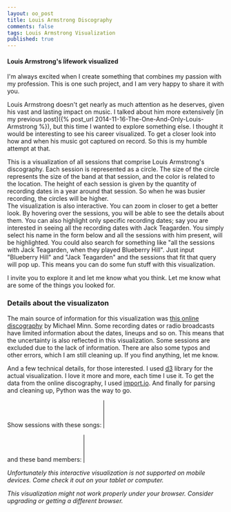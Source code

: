 ```yaml
---
layout: oo_post
title: Louis Armstrong Discography
comments: false
tags: Louis Armstrong Visualization
published: true
---
```


#### Louis Armstrong's lifework visualized

I'm always excited when I create something that combines my passion with my profession. This is one such project, and I am very happy to share it with you.  

Louis Armstrong doesn't get nearly as much attention as he deserves, given his vast and lasting impact on music. I talked about him more extensively [in my previous post]({% post_url 2014-11-16-The-One-And-Only-Louis-Armstrong %}), but this time I wanted to explore something else. I thought it would be interesting to see his career visualized. To get a closer look into how and when his music got captured on record. So this is my humble attempt at that.  

This is a visualization of all sessions that comprise Louis Armstrong's discography. Each session is represented as a circle. The size of the circle represents the size of the band at that session, and the color is related to the location. The height of each session is given by the quantity of recording dates in a year around that session. So when he was busier recording, the circles will be higher.  
The visualization is also interactive. You can zoom in closer to get a better look. By hovering over the sessions, you will be able to see the details about them. You can also highlight only specific recording dates; say you are interested in seeing all the recording dates with Jack Teagarden. You simply select his name in the form below and all the sessions with him present, will be highlighted. You could also search for something like "all the sessions with Jack Teagarden, when they played Blueberry Hill". Just input "Blueberry Hill" and "Jack Teagarden" and the sessions that fit that query will pop up. This means you can do some fun stuff with this visualization.  

I invite you to explore it and let me know what you think. Let me know what are some of the things you looked for.  

### Details about the visualizaton

The main source of information for this visualization was [this online discography](http://michaelminn.net/discographies/armstrong/) by Michael Minn. Some recording dates or radio broadcasts have limited information about the dates, lineups and so on. This means that the uncertainty is also reflected in this visualization. Some sessions are excluded due to the lack of information. There are also some typos and other errors, which I am still cleaning up. If you find anything, let me know.  

And a few technical details, for those interested. I used [d3](http://d3js.org/) library for the actual visualization. I love it more and more, each time I use it. To get the data from the online discography, I used [import.io](http://import.io). And finally for parsing and cleaning up, Python was the way to go.


<div id="satchmo-container">
    <div class="plot-clip">
    </div>
    <div id="satchmo" style="width: 100%; overflow: auto;"></div>
    <div class="tooltip">
        <div class="gig"></div>
        <div class="date-and-location"></div>
        <div class="songs"></div>
        <div class="lineup"></div>
        <div class="comments"></div>
    </div>
    <div id="session-info"></div>
</div>
<div class="row clear song-selection hide-mobile">
    <form action="#">
        <label for="song-selection" class='col col-6 text-right'>Show sessions with these songs: </label>
        <select id="song-selection" multiple='multiple' class='col col-4'>
        </select>
</div>
<div class="row clear song-selection hide-mobile">
        <label for="lineup-selection" class='col col-6 text-right'>and these band members: </label>
        <select id="lineup-selection" multiple='multiple' class='col col-4'>
        </select>
    </form>
</div>

<em class="none show-mobile">Unfortunately this interactive visualization is not supported on mobile devices. Come check it out on your tablet or computer.</em>

<em class="ie-warning">This visualization might not work properly under your browser. Consider upgrading or getting a different browser.</em>


<script type="text/javascript" src="{{ "/js/d3.min.js" | prepend: site.baseurl }}"></script>
<script type="text/javascript" src="{{ "/js/louis_armstrong.js" | prepend: site.baseurl }}"></script>
<script type="text/javascript" src="{{ "/js/handlebars-v3.0.1.js" | prepend: site.baseurl }}"></script>
<script type="text/javascript" src="{{ "/js/underscore.min.js" | prepend: site.baseurl }}"></script>

<script id="event-template" type="text/x-handlebars-template">
{% raw %}
  <div class="entry">
    <h3>{{title}}</h3>
    <p>{{body}}</p>
  </div>
{% endraw %}
</script>
<script id="session-template" type="text/x-handlebars-template">
{% raw %}
<div class="row">
    <div class="col col-7 border-right">
        <h4 class="text-center">{{print_date}}<h4>
        <h3>{{name}}</h3>
        <h4>{{location}}</h4>
        <div class="first-section">
            <div class="inline-block no-split">
            {{#each members}}
                {{this}}{{#unless @last}}, {{/unless}} 
            {{/each}}
            </div>
            <div class="no-split inline-block">
            {{comments}}
            </div>
        </div>
    </div>
    <div class="col col-5 text-left">
        <div class="side-section inline-block text-left">
        <ul class="list-unstyled">
          {{#each song_list}}
            <li>
              <b>{{this}}</b>
            </li>
          {{/each}}
        </ul>
        </div>
    </div>
</div>
{% endraw %}
</script>

<script async type="text/javascript">
// Prepare the data
satchmo_songs = satchmo_data['songs'];
members = satchmo_data['members'];
satchmo_data = satchmo_data['sessions'];

// Filters
$(document).ready(function() {
  $("#song-selection").select2({
        data: satchmo_songs,
        placeholder: 'Start typing a song'
  });
  $("#lineup-selection").select2({
        data: members,
        placeholder: "Start typing a musician's name"
  });
});

// Helpers
function sizeOf(obj) {
    var count = 0;

    for(var prop in obj) {
        if(obj.hasOwnProperty(prop))
            ++count;
    }

    return count;
}

// Set the dimensions of the canvas / graph
var margin = {top: 40, right: 40, bottom: 40, left: 50};
var width = $('.post').width() - margin.left - margin.right;
var height = 600 - margin.top - margin.bottom;

$('.plot-clip').width(width + 180)
                .height(height)
                .css({'left': margin.left, 'top': margin.top});


// Variables
var lowestOpacity = 0.01;
var lowerOpacity = 0.07;
var lowOpacity = 0.1;
var mediumOpacity = 0.3;
var highOpacity = 0.5;
var higherOpacity = 0.8;

// Date formater
var dateFormat = d3.time.format('%0d.%0m.%Y');

// Set scales
var minDate = dateFormat.parse('4.8.1901');
var maxDate = dateFormat.parse('6.7.1971');

var xScale = d3.time.scale()
            .range([0, width-10])
            .domain([minDate, maxDate]);

var cScale = d3.scale.ordinal()
            .range(["#8dd3c7","#d5d500","#bebada","#fb8072","#80b1d3","#fdb462","#b3de69","#fccde5","#d9d9d9","#bc80bd","#ccebc5","#ffed6f"])
            .domain(satchmo_data, function (d) { d.location_group; });

var rScale = d3.scale.linear()
            .range([5, 18])
            .domain(d3.extent(satchmo_data, function (d) { return d.members.length; }));

var mScale = d3.scale.quantize()
                .range([0, 0.25, 0.75, 1])
                .domain([0, width]);

var hScale = d3.scale.quantize()
                .range([0, 0.25, 0.4])
                .domain([0, 1, 2]);

// Zoom

var zoom = d3.behavior.zoom()
    .x(xScale)
    .scaleExtent([1,100])
    .on('zoom', zoomed);

// Moving average

var yValue = function(d) {
    // Don't use this if you don't have to. Very expensive...
    interval = 360;
    low = d3.time.day.offset(d, -(interval/2));
    high = d3.time.day.offset(d, interval/2);
    // low = d3.time.day.offset(d, -interval);
    // high = d;
    function isInInterval (value) {
        return ((dateFormat.parse(value.display_date) < high) && (dateFormat.parse(value.display_date) > low));
    };
    recordings = satchmo_data.filter(isInInterval);
    return recordings.length;
};

var yScale = d3.scale.linear()
                    .range([height, height/2])
                    .domain([-2, d3.max(satchmo_data, function(d) { return d.density; })]);
                    // .domain([0, 37]);

var lineFunction = d3.svg.line()
                        .x(function (d) { return xScale(d); })
                        .y(function (d) { return yScale(yValue(d)); })
                        .interpolate('basis');

// Set xAxis
var xAxis = d3.svg.axis().scale(xScale).orient('bottom');
var yAxis = d3.svg.axis().scale(yScale).orient('left');


// Add svg canvas
var svg = d3.select("#satchmo").append("svg")
    .attr("width", width + margin.left + margin.right)
    .attr("height", height + margin.top + margin.bottom)
    .append("g")
    .attr('class', 'main')
    .attr("transform", "translate(" + margin.left + "," + margin.top + ")");

var plotArea = svg.append('g')
    .attr('clip-path', 'url(#plotAreaClip)')
    .call(zoom);

plotArea.append('clipPath')
    .attr('id', 'plotAreaClip')
    .append('rect')
    .attr('width', width)
    .attr('height',height);


var dates = d3.time.day.range(new Date(1900,1,1), new Date(1971,7,8), 180);

// Add sessions
for (var i = satchmo_data.length - 1; i >= 0; i--) {
    satchmo_data[i].id = i;
};

var rect = plotArea.append("rect")
    .attr("width", width)
    .attr("height", height)
    .style("fill", "none")
    .style("pointer-events", "all");

var sessions = plotArea.selectAll('circle').data(satchmo_data).enter()
        .append('circle')
        .attr('class', 'session')
        .attr('r', 5)
        .attr('cx', function (d) { return xScale(dateFormat.parse(d.display_date)); })
        .attr('cy', 3*height/4)
        .attr('fill', 'gray')
        .attr('fill-opacity', 0.3);


// Events

var source   = $("#event-template").html();
var eventTemplate = Handlebars.compile(source);

var importantEvents = [{
    title: 'August 4th, 1901',
    body: "Armstrong was born into a very poor family in New Orleans, Louisiana, the grandson of slaves. He spent his youth in poverty, in a rough neighborhood, known as “the Battlefield”, which was part of the Storyville legal prostitution district.",
    date: '04.12.1901',
    level: 3,
    yPosition: 0
},
{
    title: 'Little Louis is arrested',
    body: "Louis got arrested on New Year's Eve for shooting a revolver. He was sent to the Colored Waif's Home for Boys. It would be a turning point of his life.",
    date: '31.12.1912',
    level: 3,
    yPosition: 1
},
{
    title: 'Leaving home',
    body: "His old mentor, Joe King Oliver, called for him from Chicago. Louis wasn't going to leave New Orleans for anyone, except Joe King Oliver. So he went and joined the band.",
    date: '8.8.1922',
    level: 3,
    yPosition: 0
},
{
    title: 'Joe Glaser',
    body: "After returning from Europe Louis didn't have a band, recording contract, anything. He sought out Glaser. They struck a deal and it began a long-lasting business relationship.",
    date: '20.2.1935',
    level: 3,
    yPosition: 2
},
{
    title: 'Lucille Armstrong',
    body: "Louis and Lucille, his fourth and final wife, get married at Velma Middleton's home.",
    date: '12.10.1942',
    level: 2,
    yPosition: 2
},
{
    title: 'All Stars Band',
    body: "The famous Town Hall Concert where the All Stars Band was born. A band that would define the rest of his career.",
    date: '17.5.1947',
    level: 3,
    yPosition: 1
},
{
    title: 'Little Rock incident',
    body: "Armstrong stated publicly that Eisenhower was 'two-faced' and had 'no guts' as a response to the Little Rock incident.",
    date: '17.09.1957',
    level: 2,
    yPosition: 1
},
{
    title: 'Heart attack',
    body: "Armstrong's grueling touring schedule caught up with him in 1959, when he had a heart attack while traveling in Spoleto, Italy. After taking a few weeks off to recover, he was back on the road, performing 300 nights a year.",
    date: '23.06.1959',
    level: 3,
    yPosition: 0
},
{
    title: 'Hello, Dolly!',
    body: 'Louis records a song that would soon throw The Beatles of the first place on the charts!',
    date: '03.12.1963',
    level: 3,
    yPosition: 2
},
{
    title: 'What a Wonderful World',
    body: 'Armstrong records his last hit. A song that would remain loved to this day.',
    date: '08.10.1967',
    level: 3,
    yPosition: 1
}
];
// var importantEvents =[];


// Plot Events

var plotEvents = d3.select('#satchmo-container .plot-clip').selectAll('.important-event')
        .data(importantEvents)
        .enter()
        .append('div')
        .attr('class', 'important-event')
        .style('visibility', function (d) { return (isEventVisible(d)) ? 'visible' : 'hidden'})
        .attr('id', function (d, i) { return 'event-' + i; })
        .style('left', function (d) { return xScale(dateFormat.parse(d.date)) + 'px'; })
        .style('top', function (d) { return hScale(d.yPosition) * height + 80 + 'px'; })
        .html(function (d) { return eventTemplate(d); });

var eventLines = plotArea.selectAll('line')
    .data(importantEvents)
    .enter()
    .append('line')
    .style("stroke-dasharray", "5,2")
    .style('stroke', '#aaaaaa')
    .style('visibility', function (d, i) { return ($('#event-' + i).css('visibility') == 'hidden') ? 'hidden' : 'visible'; })
    .attr('x1', function (d) { return xScale(dateFormat.parse(d.date)); })
    .attr('x2', function (d) { return xScale(dateFormat.parse(d.date)); })
    .attr('y1', function (d, i) { return hScale(d.yPosition) * height + 80 + $('#event-' + i).height() + 'px'; })
    .attr('y2', height - 25)
    .style("pointer-events", "none");


// Interactivity

$('#song-selection').on('change', selectSongs);
$('#lineup-selection').on('change', selectSongs);
var selected = {};
function setSelected (selection, song_ids, member_ids) {
    var selectedSongs = {};
    var selectedMembers = {};
    if (song_ids !== null & typeof song_ids !== 'undefined') {
        selection.each(function (d) { return (d.song_id_list.some(function (el) { return song_ids.indexOf((el).toString()) > -1; })) ? (selectedSongs[d.id] = true) : (delete selectedSongs[d.id]); });
    } 
    if (member_ids !== null & typeof member_ids !== 'undefined') {
        selection.each(function (d) { return (d.member_id_list.some(function (el) { return member_ids.indexOf((el).toString()) > -1; })) ? (selectedMembers[d.id] = true) : (delete selectedMembers[d.id]); });        
    }
    if ((song_ids !== null & typeof song_ids !== 'undefined') | (member_ids !== null & typeof member_ids !== 'undefined')) {
        // console.log(selectedSongs);
        // console.log(selectedMembers);
        if (sizeOf(selectedMembers) == 0) {
            selected = selectedSongs;
        } else if (sizeOf(selectedSongs) == 0) {
            selected = selectedMembers;
        } else {
            selected = _.pick(selectedSongs, _.keys(selectedMembers));
        }
    } else {
        selected = {};
    }
}

function highlightSelected (selection, lowEnd, highEnd) {
    lowEnd = typeof lowEnd !== 'undefined' ? lowEnd : lowerOpacity;
    highEnd = typeof highEnd !== 'undefined' ? highEnd : lowerOpacity;
    selection.attr('fill-opacity', function (d) { return (d.id in selected) ? highEnd : lowEnd; });
}

function selectSongs () {
    var song_ids = $('#song-selection').val();
    var member_ids = $('#lineup-selection').val();
    sessions.call(setSelected, song_ids, member_ids);
    if ((song_ids !== null & typeof song_ids !== 'undefined') | (member_ids !== null & typeof member_ids !== 'undefined')) {
        sessions.call(highlightSelected, lowestOpacity, higherOpacity);
    } else {
        sessions.attr('fill-opacity', mediumOpacity)
                .attr('stroke', 'none');
    }
};


var source   = $("#session-template").html();
var sessionTemplate = Handlebars.compile(source);
var sessionInfo = d3.select('#session-info');

bisectDate = d3.bisector(function(d) { return dateFormat.parse(d.display_date); }).left

// rect.on("mouseover", mouseover)
//       .on("mouseout", mouseout)
//       .on("mousemove", mousemove);

// TODO Check if it's ok to use the same mouseover and mouseout functions
sessions.on("mouseover", mouseover)
        .on("mouseout", mouseout)
        .on('click', selectSession)
        .on('mousemove', mousemove);

function selectSession () {
    da = d3.select(this);
    session = da.data()[0];
    sessionInfo.style('visibility', 'visible');
    sessionInfo.html(sessionTemplate(session))
                .style('left', function (d) {
                    sessionInfoWidth = $(this).width();
                    xPosition = xScale(dateFormat.parse(session.display_date));
                    return xPosition - mScale(xPosition - margin.left) * sessionInfoWidth + 'px';
                })
                .style('top', margin.top  + 'px');

    var lowEnd = (sizeOf(selected) > 0) ? lowOpacity : 1;
    da.call(highlightSelected, lowEnd, 1)
        .attr('stroke', 'black')
        .attr('stroke-dasharray', 'none')
        .attr('stroke-opacity', 1)
        .attr('stroke-width', 1);
    var lowEnd = (sizeOf(selected) > 0) ? lowestOpacity : lowerOpacity;
    sessions.filter(function (d) { return session != d; })
            .call(highlightSelected, lowEnd, higherOpacity)
            .attr('stroke', function (d) { return cScale(d.location_group); })
            .attr('stroke-dasharray', '3,2')
            .attr('stroke-opacity', highOpacity)
            .attr('stroke-width', highOpacity);

}

function mouseover () {
    var lowEnd = (sizeOf(selected) > 0) ? lowestOpacity : lowerOpacity;
    sessions.call(highlightSelected, lowEnd, higherOpacity);
    sessionInfo.style('visibility', 'visible');
    plotEvents.style('opacity', lowOpacity);
    eventLines.attr('opacity', lowOpacity);
    d3.selectAll('.legend').attr('opacity', lowOpacity);
}
function mouseout () {
    if (sizeOf(selected) > 0) {
        sessions.call(highlightSelected, lowestOpacity, higherOpacity)
                .attr('stroke', 'none');
    } else {
        sessions.attr('fill-opacity', mediumOpacity)
                .attr('stroke', 'none');
    }

    sessionInfo.style('visibility', 'hidden');
    plotEvents.style('opacity', 1);
    eventLines.attr('opacity', 1);
    d3.selectAll('.legend').attr('opacity', 1);
}

function mousemove () {
    var x0 = xScale.invert(d3.mouse(this)[0]),
        i = bisectDate(satchmo_data, x0, 1),
        d0 = satchmo_data[i - 1],
        d1 = satchmo_data[i],
        da = x0 - dateFormat.parse(d0.display_date) > dateFormat.parse(d1.display_date) - x0 ? d1 : d0;

    var lowEnd = (sizeOf(selected) > 0) ? lowOpacity : 1;
    sessions.filter(function (d) { return da == d; })
            .call(highlightSelected, lowEnd, 1)
            .attr('stroke', 'black')
            .attr('stroke-dasharray', 'none')
            .attr('stroke-opacity', 1)
            .attr('stroke-width', 1);

    sessionInfo.html(sessionTemplate(da))
                .style('left', function (d) {
                    sessionInfoWidth = $(this).width();
                    xPosition = xScale(dateFormat.parse(da.display_date));
                    return xPosition - mScale(xPosition - margin.left) * sessionInfoWidth + 'px';
                })
                .style('top', 20  + 'px');

    var lowEnd = (sizeOf(selected) > 0) ? lowestOpacity : lowerOpacity;
    sessions.filter(function (d) { return da != d; })
            .call(highlightSelected, lowEnd, higherOpacity)
            .attr('stroke', function (d) { return cScale(d.location_group); })
            .attr('stroke-dasharray', '3,2')
            .attr('stroke-opacity', highOpacity)
            .attr('stroke-width', highOpacity);

}

// Add legend

var legend = svg.append('g')
    .attr('class', 'legend')
    .attr('transform', function (d) { return 'translate(60, ' + (height - 60) + ')'; })

legend.append('text')
    .attr('fill', 'black')
    .attr('text-anchor', 'middle')
    .attr('x', 0)
    .attr('y', -rScale.range()[1] - 10)
    .text('Band size');

legend.append('circle')
    .attr('r', rScale.range()[1])
    .attr('cx', 0)
    .attr('cy', 0)
    .attr('fill', 'none')
    .attr('stroke-width', 1)
    .attr('stroke-dasharray', '2,2')
    .attr('stroke', '#555');

legend.append('circle')
    .attr('r', rScale.range()[0])
    .attr('cx', 0)
    .attr('cy', rScale.range()[1] - rScale.range()[0])
    .attr('fill', 'none')
    .attr('stroke-width', 1)
    .attr('stroke-dasharray', '2,2')
    .attr('stroke', '#555');

legend.append('text')
    .text(rScale.domain()[1])
    .attr('fill', '#555')
    .attr('font-size', 12)
    .attr('text-anchor', 'left')
    .attr('dy', 4)
    .attr('x', rScale.range()[1] + 13);

legend.append('line')
    .attr('stroke-width', 1)
    .attr('stroke', '#555')
    .attr('x1', rScale.range()[1] + 2)
    .attr('x2', rScale.range()[1] + 10)
    .attr('y1', 0)
    .attr('y2', 0);

legend.append('text')
    .text('2')
    .attr('fill', '#555')
    .attr('font-size', 12)
    .attr('text-anchor', 'left')
    .attr('dy', 4)
    .attr('x', rScale.range()[1] + 13)
    .attr('y', rScale.range()[1] - rScale.range()[0]);

legend.append('line')
    .attr('stroke-width', 1)
    .attr('stroke', '#555')
    .attr('x1', rScale.range()[0] + 2)
    .attr('x2', rScale.range()[1] + 10)
    .attr('y1', rScale.range()[1] - rScale.range()[0])
    .attr('y2', rScale.range()[1] - rScale.range()[0]);

// Add axis

svg.append('g')
    .attr('class', 'x axis')
    .attr('transform', function (d) { return 'translate(0, ' + height + ')'; })
    .call(xAxis);

svg.append('g')
    .attr('transform', function (d) { return 'translate(0, 0)'; })
    .attr('class', 'y axis')
    .call(yAxis);

// now add titles to the axes
svg.append("text")
    .attr('class', 'axis-label')
    .attr("text-anchor", "middle")  // this makes it easy to centre the text as the transform is applied to the anchor
    .attr("transform", "translate(-"+ (margin.left - 7)+","+(2*height/3)+")rotate(90)")  // text is drawn off the screen top left, move down and out and rotate
    .text("Number of recordings in a year");

svg.append("text")
    .attr('class', 'axis-label')
    .attr("text-anchor", "middle")  // this makes it easy to centre the text as the transform is applied to the anchor
    .attr("transform", "translate("+ (width/2) +","+(height+margin.bottom)+")")  // centre below axis
    .text("Date");


// Initial transition

n = satchmo_data.length;
duration = 1500;

containerPosition = $('#satchmo-container').position();
containerHeight = $('#satchmo-container').height();
windowHeight = $(window).height();
notFired = true;

$(window).scroll(function () {
    if (notFired) {
        if ((windowHeight + $(this).scrollTop()) >= (containerPosition.top + containerHeight - 100)) {
            notFired = false;
            setTimeout(transitionSessions, 1);
        }
    }
});
function transitionSessions() {
    sessions.transition()
        .delay(function(d, i) { return 50 + i / n * duration; })
        // .attr('fill-opacity', 0.3)
        // .transition()
        // .delay(function(d, i) { return duration + i / n * duration / 3; })
        .attr('r', function (d) { return rScale(d.members.length); })
        .attr('fill', function (d) { return cScale(d.location_group); })
        .attr('cy', function (d) { return yScale(d.density); });
}

// Zoom functions

function zoomed() {
    if (xScale.domain()[0] < minDate) {
        var x = zoom.translate()[0] - xScale(minDate) + xScale.range()[0];
        zoom.translate([x, 0]);
    } else if (xScale.domain()[1] > maxDate) {
        var x = zoom.translate()[0] - xScale(maxDate) + xScale.range()[1];
        zoom.translate([x, 0]);
    }
    redrawChart();
}

function isEventVisible (da) {
    var x1 = xScale(dateFormat.parse(da.date));
    if (x1 > width) {
        return false;
    } else {
        // Is it overlapping with any Events of the same or higher level?
        x2 = x1 + 190;
        // For each event
        var overlapping = importantEvents.filter(function (d) {
            // Are they on the same height?
            if (d.yPosition != da.yPosition) {
                return false;
            } else if (da.level > d.level) {
                return false;
            } else {
                var a1 = xScale(dateFormat.parse(d.date));
                var a2 = a1 + 180;
                if (a1 > x1 & a1 < x2) {
                    return true;
                } else if (a1 < x1 & a2 > x1) {
                    return true;
                } else {
                    return false;
                }
            }
        });
        return overlapping.length == 0;
    }
}

function redrawChart() {
    svg.select('.x.axis').call(xAxis);
    sessions.attr('cx', function (d) { return xScale(dateFormat.parse(d.display_date)); });
    plotEvents.style('left', function (d) { return xScale(dateFormat.parse(d.date)) + 'px'; })
                .style('visibility', function (d) { return (isEventVisible(d)) ? 'visible' : 'hidden'});
    eventLines.attr('x1', function (d) { return xScale(dateFormat.parse(d.date)); })
                .attr('x2', function (d) { return xScale(dateFormat.parse(d.date)); })
                .style('visibility', function (d, i) { return ($('#event-' + i).css('visibility') == 'hidden') ? 'hidden' : 'visible'; });
}

</script>
